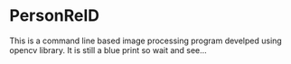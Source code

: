 # PersonReID
This is a command line based image processing program develped using opencv library.
It is still a blue print so wait and see...
